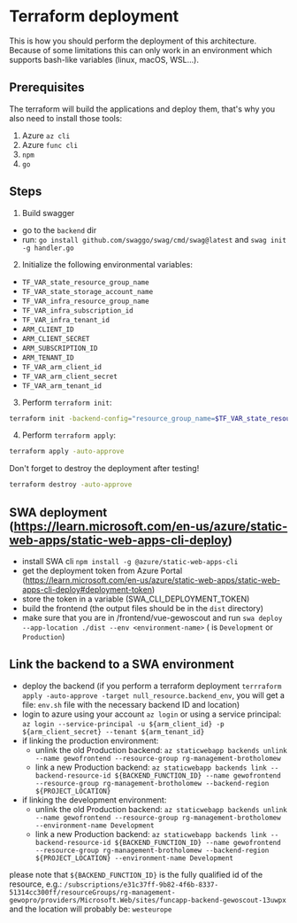 # Terraform deployment
This is how you should perform the deployment of this architecture. Because of some limitations this can only work in an environment which supports bash-like variables (linux, macOS, WSL...).

## Prerequisites
The terraform will build the applications and deploy them, that's why you also need to install those tools:
1. Azure `az cli`
2. Azure `func cli`
3. `npm` 
4. `go`

## Steps
1. Build swagger
 - go to the `backend` dir
 - run: `go install github.com/swaggo/swag/cmd/swag@latest` and `swag init -g handler.go`

2. Initialize the following environmental variables:
 - ``TF_VAR_state_resource_group_name``
 - ``TF_VAR_state_storage_account_name``
 - ``TF_VAR_infra_resource_group_name``
 - ``TF_VAR_infra_subscription_id``
 - ``TF_VAR_infra_tenant_id``
 - ``ARM_CLIENT_ID``
 - ``ARM_CLIENT_SECRET``
 - ``ARM_SUBSCRIPTION_ID``
 - ``ARM_TENANT_ID``
 - ``TF_VAR_arm_client_id``
 - ``TF_VAR_arm_client_secret``
 - ``TF_VAR_arm_tenant_id``

3. Perform `terraform init`:
```bash
terraform init -backend-config="resource_group_name=$TF_VAR_state_resource_group_name" -backend-config="storage_account_name=$TF_VAR_state_storage_account_name"
```

4. Perform `terraform apply`:
```bash
terraform apply -auto-approve
```

Don't forget to destroy the deployment after testing!
```bash
terraform destroy -auto-approve
```

## SWA deployment (https://learn.microsoft.com/en-us/azure/static-web-apps/static-web-apps-cli-deploy)
- install SWA cli `npm install -g @azure/static-web-apps-cli`
- get the deployment token from Azure Portal (https://learn.microsoft.com/en-us/azure/static-web-apps/static-web-apps-cli-deploy#deployment-token)
- store the token in a variable (SWA_CLI_DEPLOYMENT_TOKEN)
- build the frontend (the output files should be in the `dist` directory)
- make sure that you are in <project-dir>/frontend/vue-gewoscout and run `swa deploy --app-location ./dist --env <environment-name>` (<environment-name> is `Development` or `Production`)

## Link the backend to a SWA environment
- deploy the backend (if you perform a terraform deployment `terrraform apply -auto-approve -target null_resource.backend_env`, you will get a file: `env.sh` file with the necessary backend ID and location)
- login to azure using your account `az login` or using a service principal:
```az login --service-principal -u ${arm_client_id} -p ${arm_client_secret} --tenant ${arm_tenant_id}```
- if linking the production environment:
    - unlink the old Production backend:
    ```az staticwebapp backends unlink --name gewofrontend --resource-group rg-management-brotholomew```
    - link a new Production backend:
    ```az staticwebapp backends link --backend-resource-id ${BACKEND_FUNCTION_ID} --name gewofrontend --resource-group rg-management-brotholomew --backend-region ${PROJECT_LOCATION}```
- if linking the development environment:
    - unlink the old Production backend:
    ```az staticwebapp backends unlink --name gewofrontend --resource-group rg-management-brotholomew --environment-name Development```
    - link a new Production backend:
    ```az staticwebapp backends link --backend-resource-id ${BACKEND_FUNCTION_ID} --name gewofrontend --resource-group rg-management-brotholomew --backend-region ${PROJECT_LOCATION} --environment-name Development```

please note that `${BACKEND_FUNCTION_ID}` is the fully qualified id of the resource, e.g.: `/subscriptions/e31c37ff-9b82-4f6b-8337-51314cc300ff/resourceGroups/rg-management-gewopro/providers/Microsoft.Web/sites/funcapp-backend-gewoscout-13uwpx` and the location will probably be: `westeurope`
